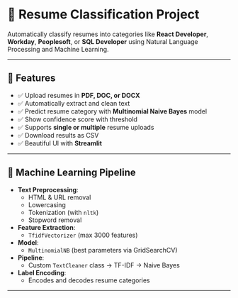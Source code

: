 # 📄 Resume Classification Project

Automatically classify resumes into categories like **React Developer**, **Workday**, **Peoplesoft**, or **SQL Developer** using Natural Language Processing and Machine Learning.

---

## 🚀 Features

- ✅ Upload resumes in **PDF, DOC, or DOCX**
- ✅ Automatically extract and clean text
- ✅ Predict resume category with **Multinomial Naive Bayes** model
- ✅ Show confidence score with threshold
- ✅ Supports **single or multiple** resume uploads
- ✅ Download results as CSV
- ✅ Beautiful UI with **Streamlit**

---

## 🧠 Machine Learning Pipeline

- **Text Preprocessing**:
  - HTML & URL removal
  - Lowercasing
  - Tokenization (with `nltk`)
  - Stopword removal
- **Feature Extraction**:
  - `TfidfVectorizer` (max 3000 features)
- **Model**:
  - `MultinomialNB` (best parameters via GridSearchCV)
- **Pipeline**:
  - Custom `TextCleaner` class → TF-IDF → Naive Bayes
- **Label Encoding**:
  - Encodes and decodes resume categories

---
